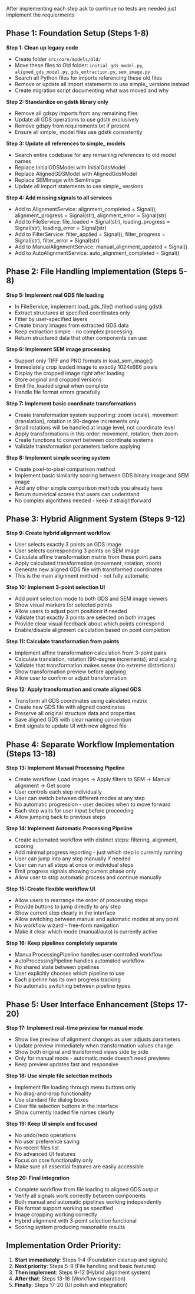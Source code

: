 After implementing each step ask to continue no tests are needed just implement the requierments

## **Phase 1: Foundation Setup (Steps 1-8)**

**Step 1: Clean up legacy code**
- Create folder `src/core/models/Old/`
- Move these files to Old folder: `initial_gds_model.py`, `aligned_gds_model.py`, `gds_extraction.py`, `sem_image.py`
- Search all Python files for imports referencing these old files
- Remove or update all import statements to use simple_ versions instead
- Create migration script documenting what was moved and why

**Step 2: Standardize on gdstk library only**
- Remove all gdspy imports from any remaining files
- Update all GDS operations to use gdstk exclusively
- Remove gdspy from requirements.txt if present
- Ensure all simple_ model files use gdstk consistently

**Step 3: Update all references to simple_ models**
- Search entire codebase for any remaining references to old model names
- Replace InitialGDSModel with InitialGdsModel
- Replace AlignedGDSModel with AlignedGdsModel
- Replace SEMImage with SemImage
- Update all import statements to use simple_ versions

**Step 4: Add missing signals to all services**
- Add to AlignmentService: alignment_completed = Signal(), alignment_progress = Signal(str), alignment_error = Signal(str)
- Add to FileService: file_loaded = Signal(str), loading_progress = Signal(str), loading_error = Signal(str)
- Add to FilterService: filter_applied = Signal(), filter_progress = Signal(str), filter_error = Signal(str)
- Add to ManualAlignmentService: manual_alignment_updated = Signal()
- Add to AutoAlignmentService: auto_alignment_completed = Signal()

## **Phase 2: File Handling Implementation (Steps 5-8)**

**Step 5: Implement real GDS file loading**
- In FileService, implement load_gds_file() method using gdstk
- Extract structures at specified coordinates only
- Filter by user-specified layers
- Create binary images from extracted GDS data
- Keep extraction simple - no complex processing
- Return structured data that other components can use

**Step 6: Implement SEM image processing**
- Support only TIFF and PNG formats in load_sem_image()
- Immediately crop loaded image to exactly 1024x666 pixels
- Display the cropped image right after loading
- Store original and cropped versions
- Emit file_loaded signal when complete
- Handle file format errors gracefully

**Step 7: Implement basic coordinate transformations**
- Create transformation system supporting: zoom (scale), movement (translation), rotation in 90-degree increments only
- Small rotations will be handled at image level, not coordinate level
- Apply transformations in this order: movement, rotation, then zoom
- Create functions to convert between coordinate systems
- Validate transformation parameters before applying

**Step 8: Implement simple scoring system**
- Create pixel-to-pixel comparison method
- Implement basic similarity scoring between GDS binary image and SEM image
- Add any other simple comparison methods you already have
- Return numerical scores that users can understand
- No complex algorithms needed - keep it straightforward

## **Phase 3: Hybrid Alignment System (Steps 9-12)**

**Step 9: Create hybrid alignment workflow**
- User selects exactly 3 points on GDS image
- User selects corresponding 3 points on SEM image
- Calculate affine transformation matrix from these point pairs
- Apply calculated transformation (movement, rotation, zoom)
- Generate new aligned GDS file with transformed coordinates
- This is the main alignment method - not fully automatic

**Step 10: Implement 3-point selection UI**
- Add point selection mode to both GDS and SEM image viewers
- Show visual markers for selected points
- Allow users to adjust point positions if needed
- Validate that exactly 3 points are selected on both images
- Provide clear visual feedback about which points correspond
- Enable/disable alignment calculation based on point completion

**Step 11: Calculate transformation from points**
- Implement affine transformation calculation from 3-point pairs
- Calculate translation, rotation (90-degree increments), and scaling
- Validate that transformation makes sense (no extreme distortions)
- Show transformation preview before applying
- Allow user to confirm or adjust transformation

**Step 12: Apply transformation and create aligned GDS**
- Transform all GDS coordinates using calculated matrix
- Create new GDS file with aligned coordinates
- Preserve all original structure data and properties
- Save aligned GDS with clear naming convention
- Emit signals to update UI with new aligned file

## **Phase 4: Separate Workflow Implementation (Steps 13-18)**

**Step 13: Implement Manual Processing Pipeline**
- Create workflow: Load images → Apply filters to SEM → Manual alignment → Get score
- User controls each step individually
- User can switch between different modes at any step
- No automatic progression - user decides when to move forward
- Each step waits for user input before proceeding
- Allow jumping back to previous steps

**Step 14: Implement Automatic Processing Pipeline**
- Create automated workflow with distinct steps: filtering, alignment, scoring
- Add minimal progress reporting - just which step is currently running
- User can jump into any step manually if needed
- User can run all steps at once or individual steps
- Emit progress signals showing current phase only
- Allow user to stop automatic process and continue manually

**Step 15: Create flexible workflow UI**
- Allow users to rearrange the order of processing steps
- Provide buttons to jump directly to any step
- Show current step clearly in the interface
- Allow switching between manual and automatic modes at any point
- No workflow wizard - free-form navigation
- Make it clear which mode (manual/auto) is currently active

**Step 16: Keep pipelines completely separate**
- ManualProcessingPipeline handles user-controlled workflow
- AutoProcessingPipeline handles automated workflow
- No shared state between pipelines
- User explicitly chooses which pipeline to use
- Each pipeline has its own progress tracking
- No automatic switching between pipeline types

## **Phase 5: User Interface Enhancement (Steps 17-20)**

**Step 17: Implement real-time preview for manual mode**
- Show live preview of alignment changes as user adjusts parameters
- Update preview immediately when transformation values change
- Show both original and transformed views side by side
- Only for manual mode - automatic mode doesn't need previews
- Keep preview updates fast and responsive

**Step 18: Use simple file selection methods**
- Implement file loading through menu buttons only
- No drag-and-drop functionality
- Use standard file dialog boxes
- Clear file selection buttons in the interface
- Show currently loaded file names clearly

**Step 19: Keep UI simple and focused**
- No undo/redo operations
- No user preference saving
- No recent files list
- No advanced UI features
- Focus on core functionality only
- Make sure all essential features are easily accessible

**Step 20: Final integration**
- Complete workflow from file loading to aligned GDS output
- Verify all signals work correctly between components
- Both manual and automatic pipelines working independently
- File format support working as specified
- Image cropping working correctly
- Hybrid alignment with 3-point selection functional
- Scoring system producing reasonable results

## **Implementation Order Priority:**

1. **Start immediately**: Steps 1-4 (Foundation cleanup and signals)
2. **Next priority**: Steps 5-8 (File handling and basic features)
3. **Then implement**: Steps 9-12 (Hybrid alignment system)
4. **After that**: Steps 13-16 (Workflow separation)
5. **Finally**: Steps 17-20 (UI polish and integration)
